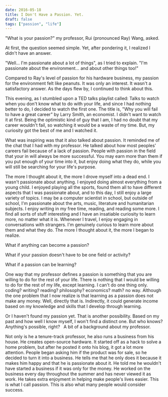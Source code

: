 ```yaml
---
date: 2016-05-18
title: I Don't Have a Passion. Yet.
draft: false
tags: ["passion", "life"]
---
```


"What is your passion?" my professor, Rui (pronounced Ray) Wang, asked.

At first, the question seemed simple. Yet, after pondering it, I realized I didn't have an answer.

"Well... I'm passionate about a lot of things", as I tried to explain. "I'm passionate about the environment... and about other things too!"

Compared to Ray's level of passion for his hardware business, my passion for the environment felt like peanuts. It was only an interest. It wasn't a satisfactory answer.  As the days flew by, I continued to think about this.

This evening, as I stumbled upon a TED talks playlist called: Talks to watch when you don't know what to do with your life, and since I had nothing better to do, I decided to watch the first one. 
The title is, "Why you will fail to have a great career" by Larry Smith, an economist. I didn't want to watch it at first. Being the optimistic kind of guy that I am, I had no doubt that my career wouldn't fail, so watching it would be a waste of my time. But, my curiosity got the best of me and I watched it.

What was inspiring was that it also talked about passion. It reminded me of the chat that I had with my professor. He talked about how most peoples' careers fail because of a lack of passion. People with passion in the field that your in will always be more successful. You may earn more than them if you put enough of your time into it, but enjoy doing what they do, while you will still be searching for your life's purpose.

The more I thought about it, the more I drove myself into a dead end. I wasn't passionate about anything. I enjoyed doing almost everything from a young child. I enjoyed playing all the sports, found them all to have different aspects that I was passionate about, and to this day, I still enjoy a large variety of topics. I may be a computer scientist in school, but outside of school, I'm passionate about the arts, music, literature and humanitarian subjects. I enjoy writing in my free time, reading, and reading some more. I find all sorts of stuff interesting and I have an insatiable curiosity to learn more, no matter what it is.  Whenever I travel, I enjoy engaging in conversations with strangers. I'm genuinely curious to learn more about them and what they do. The more I thought about it, the more I began to realize. 

What if anything can become a passion? 

What if your passion doesn't have to be one field or activity? 

What if a passion can be learning? 

One way that my professor defines a passion is something that you are willing to do for the rest of your life. There is nothing that I would be willing to do for the rest of my life, except learning. I can't do one thing only. coding? writing? reading? philosophy? economics? math? no way. Although the one problem that I now realize is that learning as a passion does not make any money. Well, directly that is. Indirectly, it could generate income based on my knowledge and skills that I develop through learning.

Or I haven't found my passion yet. That is another possibility. Based on my past and how well I know myself, I won't find a distinct one. But who knows? Anything's possible, right?
 
A bit of a background about my professor. 

Not only is he a tenure-track professor, he also runs a business from his house. He creates open-source hardware. It started off as a hack to solve a home problem, but after he posted it onto his blog, it got a lot more attention. People began asking him if the product was for sale, so he decided to turn it into a business. He tells me that he only does it because it makes him happy and that he is passionate about it. He told me he wouldn't have started a business if it was only for the money. He worked on the business every day throughout the summer and has never viewed it as work. He takes extra enjoyment in helping make people's lives easier. This is what I call passion. This is also what many people would consider success.


